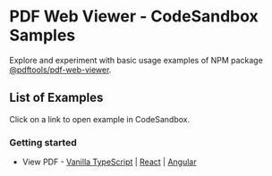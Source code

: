 # PDF Web Viewer - CodeSandbox Samples

Explore and experiment with basic usage examples of NPM package [@pdftools/pdf-web-viewer](https://www.npmjs.com/package/@pdftools/pdf-web-viewer).

## List of Examples

Click on a link to open example in CodeSandbox.

### Getting started

- View PDF - [Vanilla TypeScript](https://codesandbox.io/p/sandbox/github/pdf-tools/pdf-web-viewer-samples/tree/5.7.0/examples/vanilla-typescript/view-pdf) | [React](https://codesandbox.io/p/sandbox/github/pdf-tools/pdf-web-viewer-samples/tree/5.7.0/examples/react/view-pdf) | [Angular](https://codesandbox.io/p/sandbox/github/pdf-tools/pdf-web-viewer-samples/tree/5.7.0/examples/angular/view-pdf)
